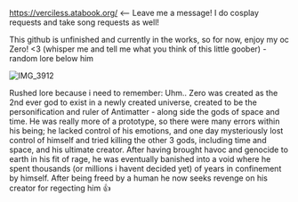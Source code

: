 https://verciless.atabook.org/ <-- Leave me a message! I do cosplay requests and take song requests as well!

This github is unfinished and currently in the works, so for now, enjoy my oc Zero! <3 (whisper me and tell me what you think of this little goober) - random lore below him

![IMG_3912](https://github.com/user-attachments/assets/7c1d3663-6c63-4678-aafa-65686ed203a6)

Rushed lore because i need to remember:
Uhm.. Zero was created as the 2nd ever god to exist in a newly created universe, created to be the personification and ruler of Antimatter - along side the gods of space and time. He was really more of a prototype, so there were many errors within his being; he lacked control of his emotions, and one day mysteriously lost control of himself and tried killing the other 3 gods, including time and space, and his ultimate creator. After having brought havoc and genocide to earth in his fit of rage, he was eventually banished into a void where he spent thousands (or millions i havent decided yet) of years in confinement by himself. After being freed by a human he now seeks revenge on his creator for regecting him 👍
